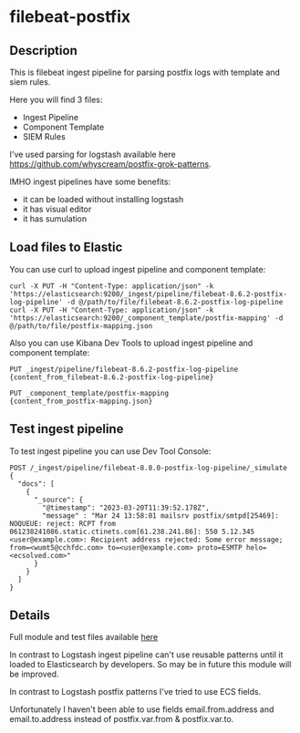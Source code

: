 # filebeat-postfix

## Description

This is filebeat ingest pipeline for parsing postfix logs with template and siem rules.

Here you will find 3 files:
- Ingest Pipeline
- Component Template
- SIEM Rules

I've used parsing for logstash available here https://github.com/whyscream/postfix-grok-patterns.

IMHO ingest pipelines have some benefits:
- it can be loaded without installing logstash
- it has visual editor
- it has sumulation

## Load files to Elastic

You can use curl to upload ingest pipeline and component template:

```
curl -X PUT -H "Content-Type: application/json" -k 'https://elasticsearch:9200/_ingest/pipeline/filebeat-8.6.2-postfix-log-pipeline' -d @/path/to/file/filebeat-8.6.2-postfix-log-pipeline
curl -X PUT -H "Content-Type: application/json" -k 'https://elasticsearch:9200/_component_template/postfix-mapping' -d @/path/to/file/postfix-mapping.json
```

Also you can use Kibana Dev Tools to upload ingest pipeline and component template:

```
PUT _ingest/pipeline/filebeat-8.6.2-postfix-log-pipeline
{content_from_filebeat-8.6.2-postfix-log-pipeline}

PUT _component_template/postfix-mapping
{content_from_postfix-mapping.json}
```

## Test ingest pipeline

To test ingest pipeline you can use Dev Tool Console:

```
POST /_ingest/pipeline/filebeat-8.8.0-postfix-log-pipeline/_simulate
{
  "docs": [
    {
      "_source": {
        "@timestamp": "2023-03-20T11:39:52.178Z",
        "message" : "Mar 24 13:58:01 mailsrv postfix/smtpd[25469]: NOQUEUE: reject: RCPT from 061238241086.static.ctinets.com[61.238.241.86]: 550 5.12.345 <user@example.com>: Recipient address rejected: Some error message; from=<wumt5@cchfdc.com> to=<user@example.com> proto=ESMTP helo=<ecsolved.com>"
      }
    }
  ]
}
```

## Details

Full module and test files available [here](https://github.com/leweafan/beats/tree/postfix/filebeat/module/postfix)

In contrast to Logstash ingest pipeline can't use reusable patterns until it loaded to Elasticsearch by developers. 
So may be in future this module will be improved.

In contrast to Logstash postfix patterns I've tried to use ECS fields.

Unfortunately I haven't been able to use fields email.from.address and email.to.address instead of postfix.var.from & postfix.var.to.

